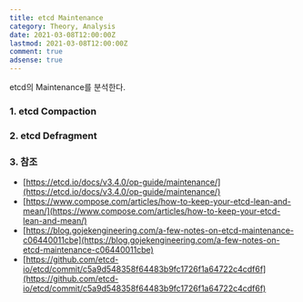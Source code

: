 ```yaml
---
title: etcd Maintenance
category: Theory, Analysis
date: 2021-03-08T12:00:00Z
lastmod: 2021-03-08T12:00:00Z
comment: true
adsense: true
---
```


etcd의 Maintenance를 분석한다.

### 1. etcd Compaction

### 2. etcd Defragment

### 3. 참조

* [https://etcd.io/docs/v3.4.0/op-guide/maintenance/](https://etcd.io/docs/v3.4.0/op-guide/maintenance/)
* [https://www.compose.com/articles/how-to-keep-your-etcd-lean-and-mean/](https://www.compose.com/articles/how-to-keep-your-etcd-lean-and-mean/)
* [https://blog.gojekengineering.com/a-few-notes-on-etcd-maintenance-c06440011cbe](https://blog.gojekengineering.com/a-few-notes-on-etcd-maintenance-c06440011cbe)
* [https://github.com/etcd-io/etcd/commit/c5a9d548358f64483b9fc1726f1a64722c4cdf6f](https://github.com/etcd-io/etcd/commit/c5a9d548358f64483b9fc1726f1a64722c4cdf6f)
